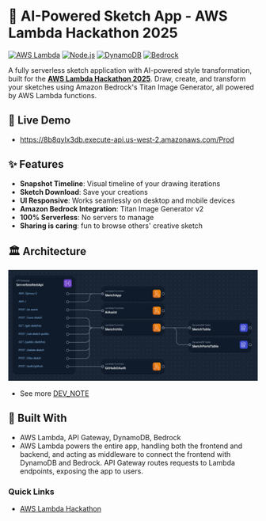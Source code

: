 # 🎨 AI-Powered Sketch App - AWS Lambda Hackathon 2025

[![AWS Lambda](https://huyhieu.val.run/huyhieu?url=aws.amazon.com&label=AWS&value=Lambda&color=orange&shape=parallelogram)](https://aws.amazon.com/lambda/)
[![Node.js](https://huyhieu.val.run/huyhieu?url=nodejs.org&label=node.js&value=22.x&color=green&shape=parallelogram)](https://nodejs.org/)
[![DynamoDB](https://huyhieu.val.run/huyhieu?url=aws.amazon.com&label=AWS&value=DynamoDB&color=Blue&shape=parallelogram)](https://aws.amazon.com/dynamodb/)
[![Bedrock](https://huyhieu.val.run/huyhieu?url=aws.amazon.com&label=AWS&value=DynamoDB&color=purple&shape=parallelogram)](https://aws.amazon.com/bedrock/)

A fully serverless sketch application with AI-powered style transformation, built for the [**AWS Lambda Hackathon 2025**](https://awslambdahackathon.devpost.com). Draw, create, and transform your sketches using Amazon Bedrock's Titan Image Generator, all powered by AWS Lambda functions.

## 🚀 Live Demo
- https://8b8qylx3db.execute-api.us-west-2.amazonaws.com/Prod

## ✨ Features
- **Snapshot Timeline**: Visual timeline of your drawing iterations
- **Sketch Download**: Save your creations
- **UI Responsive**: Works seamlessly on desktop and mobile devices
- **Amazon Bedrock Integration**: Titan Image Generator v2
- **100% Serverless**: No servers to manage
- **Sharing is caring**: fun to browse others' creative sketch

## 🏛️ Architecture
![AWS services diagram](./media/s1.png)

- See more [DEV_NOTE](./DEV_NOTE.md)

## 🔨 Built With
- AWS Lambda, API Gateway, DynamoDB, Bedrock
- AWS Lambda powers the entire app, handling both the frontend and backend, and acting as middleware to connect the frontend with DynamoDB and Bedrock. API Gateway routes requests to Lambda endpoints, exposing the app to users.

### Quick Links
- [AWS Lambda Hackathon](https://awslambdahackathon.devpost.com/)

